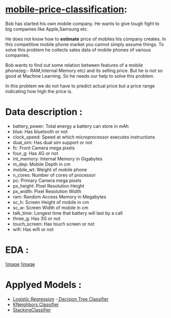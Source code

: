 # [mobile-price-classification](https://www.kaggle.com/iabhishekofficial/mobile-price-classification):

Bob has started his own mobile company. He wants to give tough fight to big companies like Apple,Samsung etc.

He does not know how to **estimate** price of mobiles his company creates. In this competitive mobile phone market you cannot simply assume things. To solve this problem he collects sales data of mobile phones of various companies.

Bob wants to find out some relation between features of a mobile phone(eg:- RAM,Internal Memory etc) and its selling price. But he is not so good at Machine Learning. So he needs our help to solve this problem.

In this problem we do not have to predict actual price but a price range indicating how high the price is.


# Data  description :

* battery_power:	Total energy a battery can store in mAh 
* blue:	Has bluetooth or not	
* clock_speed:	Speed at which microprocessor executes instructions	
* dual_sim:	Has dual sim support or not	
* fc:	Front Camera mega pixels
* four_g:	Has 4G or not
* int_memory:	Internal Memory in Gigabytes
* m_dep:	Mobile Depth in cm
* mobile_wt:	Weight of mobile phone	
* n_cores:	Number of cores of processor
* pc:	Primary Camera mega pixels
* px_height:	Pixel Resolution Height
* px_width:	Pixel Resolution Width
* ram:	Random Access Memory in Megabytes
* sc_h:	Screen Height of mobile in cm
* sc_w:	Screen Width of mobile in cm	
* talk_time:	Longest time that battery will last by a call
* three_g:	Has 3G or not	
* touch_screen:	Has touch screen or not	
* wifi:	Has wifi or not	


# EDA :
[!image]()
[!image]()






# Applyed Models :

- [Logistic Regression](https://scikit-learn.org/stable/modules/generated/sklearn.linear_model.LogisticRegression.html)
-[ Decision Tree Classifier](https://scikit-learn.org/stable/modules/generated/sklearn.tree.DecisionTreeClassifier.html)
-  [KNeighbors Classifier](https://scikit-learn.org/stable/modules/generated/sklearn.neighbors.KNeighborsClassifier.html)
-  [StackingClassifier](https://scikit-learn.org/stable/modules/generated/sklearn.ensemble.StackingClassifier.html)






